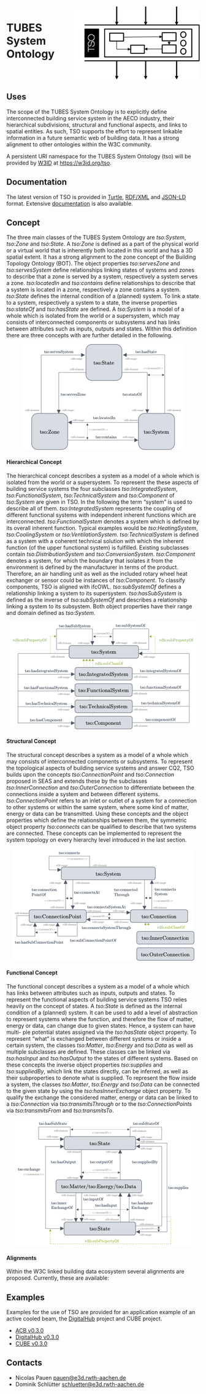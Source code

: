 <img align="right" height="200" width="330" src="./assets/img/logo-black.png">

# TUBES System Ontology

<br clear="left">
<br clear="left">

## Uses
The scope of the TUBES System Ontology is to explicitly define interconnected building service system in the AECO industry, their hierarchical subdivisions, structural and functional aspects, and links to spatial entities. As such, TSO supports the effort to represent linkable information in a future semantic web of building data. It has a strong alignment to other ontologies within the W3C community.

A persistent URI namespace for the TUBES System Ontology (tso) will be provided by [W3ID](https://w3id.org) at <https://w3id.org/tso>.

## Documentation
The latest version of TSO is provided in <a href="https://raw.githubusercontent.com/RWTH-E3D/tso/master/tubes.ttl" download="tubes.ttl"> Turtle</a>, <a href="https://raw.githubusercontent.com/RWTH-E3D/tso/master/tubes.rdf" download="tubes.rdf"> RDF/XML</a> and <a href="https://raw.githubusercontent.com/RWTH-E3D/tso/master/tubes.json" download="tubes.json">JSON-LD</a> format. Extensive [documentation](./documentation/) is also available.

## Concept
The three main classes of the TUBES System Ontology are *tso:System*, *tso:Zone* and *tso:State*.  A *tso:Zone* is defined as a part of the physical world or a virtual world that is inherently both located in this world and has a 3D spatial extent. It has a strong alignment to the zone concept of the Building Topology Ontology (BOT). The object properties *tso:servesZone* and *tso:servesSystem* define relationships linking states of systems and zones to describe that a zone is served by a system, respectively a system serves a zone. *tso:locatedIn* and *tso:contains* define relationships to describe that a system is located in a zone, respectively a zone contains a system. *tso:State* defines the internal condition of a (planned) system. To link a state to a system, respectively a system to a state, the inverse properties *tso:stateOf* and *tso:hasState* are defined. A *tso:System* is a model of a whole which is isolated from the world or a supersystem, which may consists of interconnected components or subsystems and has links between attributes such as inputs, outputs and states. Within this definition there are three concepts with are further detailed in the following.

<p align="center">
  <img src="./assets/img/TSO_v3_HauptK_v3.png">
</p>

#### Hierarchical Concept
The hierarchical concept describes a system as a model of a whole which is isolated from the world or a supersystem. To represent the these aspects of building service systems the four subclasses *tso:IntegratedSystem*, *tso:FunctionalSystem*, *tso:TechnicalSystem* and *tso:Component* of *tso:System* are given in TSO. In the following the term “system” is used to describe all of them. *tso:IntegratedSystem* represents the coupling of different functional systems with independent inherent functions which are interconnected. *tso:FunctionalSystem* denotes a system which is defined by its overall inherent function. Typical examples would be *tso:HeatingSystem*, *tso:CoolingSystem* or *tso:VentilationSystem*. *tso:TechnicalSystem* is defined as a system with a coherent technical solution with which the inherent function (of the upper functional system) is fulfilled. Existing subclasses contain *tso:DistributionSystem* and *tso:ConversionSystem*. *tso:Component* denotes a system, for which the boundary that isolates it from the environment is defined by the manufacturer in terms of the product. Therefore, an air handling unit as well as the included rotary wheel heat exchanger or sensor could be instances of *tso:Component*. To classify components, TSO is aligned with ifcOWL. *tso:subSystemOf* defines a relationship linking a system to its supersystem. *tso:hasSubSystem* is defined as the inverse of *tso:subSystemOf* and describes a relationship linking a system to its subsystem. Both object properties have their range and domain defined as *tso:System*.

<p align="center">
  <img src="./assets/img/TSO_v3_HK_v3.png">
</p>

#### Structural Concept
The structural concept describes a system as a model of a whole which may consists of interconnected components or subsystems. To represent the topological aspects of building service systems and answer CQ2, TSO builds upon the concepts *tso:ConnectionPoint* and *tso:Connection* proposed in SEAS and extends these by the subclasses *tso:InnerConnection* and *tso:OuterConnection* to differentiate between the connections inside a system and between different systems. *tso:ConnectionPoint* refers to an inlet or outlet of a system for a connection to other systems or within the same system, where some kind of matter, energy or data can be transmitted. Using these concepts and the object properties which define the relationships between them, the symmetric object property *tso:connects* can be qualified to describe that two systems are connected. These concepts can be implemented to represent the system topology on every hierarchy level introduced in the last section.

<p align="center">
  <img src="./assets/img/TSO_v3_SK_v4.png">
</p>

#### Functional Concept
The functional concept describes a system as a model of a whole which has links between attributes such as inputs, outputs and states. To represent the functional aspects of building service systems TSO relies heavily on the concept of states. A *tso:State* is defined as the internal condition of a (planned) system. It can be used to add a level of abstraction to represent systems where the function, and therefore the flow of matter, energy or data, can change due to given states. Hence, a system can have multi- ple potential states assigned via the *tso:hasState* object property. To represent “what” is exchanged between different systems or inside a certain system, the classes *tso:Matter*, *tso:Energy* and *tso:Data* as well as multiple subclasses are defined. These classes can be linked via *tso:hasInput* and *tso:hasOutput* to the states of different systems. Based on these concepts the inverse object properties *tso:supplies* and *tso:suppliedBy*, which link the states directly, can be inferred, as well as their subproperties to denote what is supplied. To represent the flow inside a system, the classes *tso:Matter*, *tso:Energy* and *tso:Data* can be connected to the given state by using the *tso:hasInnerExchange* object property. To qualify the exchange the considered matter, energy or data can be linked to a *tso:Connection* via *tso:transmitsThrough* or to the *tso:ConnectionPoints* via *tso:transmitsFrom* and *tso:transmitsTo*.

<p align="center">
  <img src="./assets/img/TSO_v3_FK_v3.png">
</p>

#### Alignments
Within the W3C linked building data ecosystem several alignments are proposed. Currently, these are available:

## Examples
Examples for the use of TSO are provided for an application example of an active cooled beam, the [DigitalHub](https://github.com/RWTH-E3D/DigitalHub) project and CUBE project.

- [ACB v0.3.0](./examples/acb-example.ttl)
- [DigitalHub v0.3.0](./examples/digitalhub.ttl)
- [CUBE v0.3.0](./examples/CUBE.ttl)

## Contacts

* Nicolas Pauen <pauen@e3d.rwth-aachen.de>
* Dominik Schlütter <schluetter@e3d.rwth-aachen.de>
